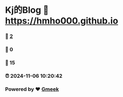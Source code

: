 # Kj的Blog :link: https://hmho000.github.io 
### :page_facing_up: [2](https://hmho000.github.io/tag.html) 
### :speech_balloon: 0 
### :hibiscus: 15 
### :alarm_clock: 2024-11-06 10:20:42 
### Powered by :heart: [Gmeek](https://github.com/Meekdai/Gmeek)
